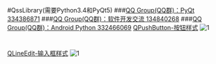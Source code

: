 #QssLibrary(需要Python3.4和PyQt5)
###[QQ Group(QQ群)：PyQt 334386871](http://shang.qq.com/wpa/qunwpa?idkey=32c97f52f285586aa17f8216de36a02ff2dc4f83d5e988c0bacb8227a27ed6f3 "PyQt 334386871")
###[QQ Group(QQ群)：软件开发交流 134840268](http://shang.qq.com/wpa/qunwpa?idkey=9917e86d88ff8911fe6d90e88a0e311a4afbcc70adf0f29ee636bec8207b9fc7 "软件开发交流群 134840268")
###[QQ Group(QQ群)：Android Python 332466069](http://shang.qq.com/wpa/qunwpa?idkey=9d68b0b4750a4002f46728af273f7e1a54dc521381c296f60d51961c43fe631d "Android Python 332466069")
[QPushButton-按钮样式](https://github.com/892768447/QssLibrary/blob/master/Screenshot/QPushButton.jpg "QPushButton-按钮样式")
![1](https://github.com/892768447/QssLibrary/blob/master/Screenshot/QPushButton.jpg)
#
[QLineEdit-输入框样式](https://github.com/892768447/QssLibrary/blob/master/Screenshot/QLineEdit.jpg "QLineEdit-输入框样式")
![1](https://github.com/892768447/QssLibrary/blob/master/Screenshot/QLineEdit.jpg)